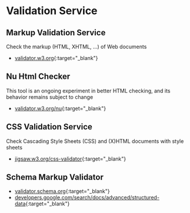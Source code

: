 # Validation Service

## Markup Validation Service

Check the markup (HTML, XHTML, …) of Web documents

- [validator.w3.org](https://validator.w3.org/){:target="_blank"}

## Nu Html Checker

This tool is an ongoing experiment in better HTML checking, and its behavior remains subject to change

- [validator.w3.org/nu](https://validator.w3.org/nu/){:target="_blank"}

## CSS Validation Service

Check Cascading Style Sheets (CSS) and (X)HTML documents with style sheets

- [jigsaw.w3.org/css-validator](https://jigsaw.w3.org/css-validator/){:target="_blank"}

## Schema Markup Validator

- [validator.schema.org](https://validator.schema.org/){:target="_blank"}
- [developers.google.com/search/docs/advanced/structured-data](https://developers.google.com/search/docs/advanced/structured-data){:target="_blank"}
